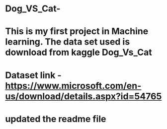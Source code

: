 # Dog_VS_Cat-
# This is my first project in Machine learning. The data set used is download from kaggle Dog_Vs_Cat 
# Dataset link - https://www.microsoft.com/en-us/download/details.aspx?id=54765
# updated the readme file
